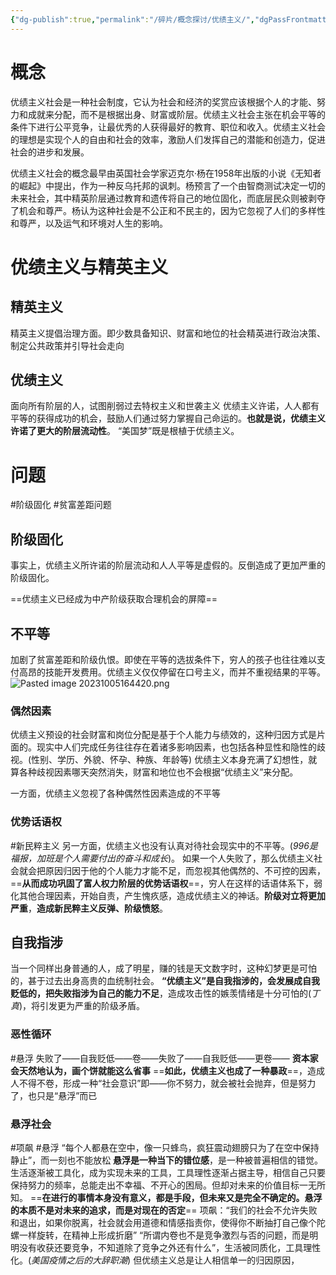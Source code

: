 ```yaml
---
{"dg-publish":true,"permalink":"/碎片/概念探讨/优绩主义/","dgPassFrontmatter":true}
---
```



# 概念
优绩主义社会是一种社会制度，它认为社会和经济的奖赏应该根据个人的才能、努力和成就来分配，而不是根据出身、财富或阶层。优绩主义社会主张在机会平等的条件下进行公平竞争，让最优秀的人获得最好的教育、职位和收入。优绩主义社会的理想是实现个人的自由和社会的效率，激励人们发挥自己的潜能和创造力，促进社会的进步和发展。

优绩主义社会的概念最早由英国社会学家迈克尔·杨在1958年出版的小说《无知者的崛起》中提出，作为一种反乌托邦的讽刺。杨预言了一个由智商测试决定一切的未来社会，其中精英阶层通过教育和遗传将自己的地位固化，而底层民众则被剥夺了机会和尊严。杨认为这种社会是不公正和不民主的，因为它忽视了人们的多样性和尊严，以及运气和环境对人生的影响。
# 优绩主义与精英主义
## 精英主义
精英主义提倡治理方面。即少数具备知识、财富和地位的社会精英进行政治决策、制定公共政策并引导社会走向 
## 优绩主义
面向所有阶层的人，试图削弱过去特权主义和世袭主义
优绩主义许诺，人人都有平等的获得成功的机会，鼓励人们通过努力掌握自己命运的。**也就是说，优绩主义许诺了更大的阶层流动性**。
“美国梦”既是根植于优绩主义。

# 问题
#阶级固化 #贫富差距问题 
## 阶级固化
事实上，优绩主义所许诺的阶层流动和人人平等是虚假的。反倒造成了更加严重的阶级固化。

==优绩主义已经成为中产阶级获取合理机会的屏障==
## 不平等
加剧了贫富差距和阶级仇恨。即使在平等的选拔条件下，穷人的孩子也往往难以支付高昂的技能开发费用。优绩主义仅仅停留在口号主义，而并不重视结果的平等。
![Pasted image 20231005164420.png](/img/user/Pasted%20image%2020231005164420.png)
### 偶然因素
优绩主义预设的社会财富和岗位分配是基于个人能力与绩效的，这种归因方式是片面的。现实中人们完成任务往往存在着诸多影响因素，也包括各种显性和隐性的歧视。(性别、学历、外貌、怀孕、种族、年龄等)
优绩主义本身充满了幻想性，就算各种歧视因素哪天突然消失，财富和地位也不会根据“优绩主义”来分配。

一方面，优绩主义忽视了各种偶然性因素造成的不平等
### 优势话语权
#新民粹主义 
另一方面，优绩主义也没有认真对待社会现实中的不平等。(*996是福报，加班是个人需要付出的奋斗和成长*)。
如果一个人失败了，那么优绩主义社会就会把原因归因于他的个人能力才能不足，而忽视其他偶然的、不可控的因素，==**从而成功巩固了富人权力阶层的优势话语权**==，穷人在这样的话语体系下，弱化其他合理因素，开始自责，产生愧疚感，造成优绩主义的神话。**阶级对立将更加严重**，**造成新民粹主义反弹、阶级愤怒**。

## 自我指涉
当一个同样出身普通的人，成了明星，赚的钱是天文数字时，这种幻梦更是可怕的，甚于过去出身高贵的血统制社会。
**“优绩主义”是自我指涉的，会发展成自我贬低的，把失败指涉为自己的能力不足**，造成攻击性的嫉羡情绪是十分可怕的(*丁真*)，将引发更为严重的阶级矛盾。
### 恶性循环
#悬浮
失败了——自我贬低——卷——失败了——自我贬低——更卷——
**资本家会天然地认为，画个饼就能这么省事**
==**如此，优绩主义也成了一种暴政**==，造成人不得不卷，形成一种“社会意识”即——你不努力，就会被社会抛弃，但是努力了，也只是“悬浮”而已
### 悬浮社会
#项飙 #悬浮
“每个人都悬在空中，像一只蜂鸟，疯狂震动翅膀只为了在空中保持静止”，而一刻也不能放松
**悬浮是一种当下的错位感**，是一种被普遍相信的错觉。生活逐渐被工具化，成为实现未来的工具，工具理性逐渐占据主导，相信自己只要保持努力的频率，总能走出不幸福、不开心的困局。但却对未来的价值目标一无所知。
==**在进行的事情本身没有意义，都是手段，但未来又是完全不确定的。悬浮的本质不是对未来的追求，而是对现在的否定**==
项飙：“我们的社会不允许失败和退出，如果你脱离，社会就会用道德和情感指责你，使得你不断抽打自己像个陀螺一样旋转，在精神上形成折磨”
“所谓内卷也不是竞争激烈与否的问题，而是明明没有收获还要竞争，不知道除了竞争之外还有什么”，生活被同质化，工具理性化。(*美国疫情之后的大辞职潮*)
但优绩主义总是让人相信单一的归因原因，


